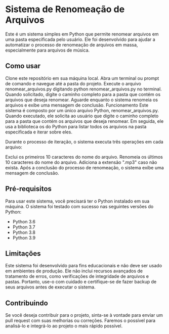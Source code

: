 # Sistema de Renomeação de Arquivos
Este é um sistema simples em Python que permite renomear arquivos em uma pasta especificada pelo usuário. Ele foi desenvolvido para ajudar a automatizar o processo de renomeação de arquivos em massa, especialmente para arquivos de música.

## Como usar
Clone este repositório em sua máquina local.
Abra um terminal ou prompt de comando e navegue até a pasta do projeto.
Execute o arquivo renomear_arquivos.py digitando python renomear_arquivos.py no terminal.
Quando solicitado, digite o caminho completo para a pasta que contém os arquivos que deseja renomear.
Aguarde enquanto o sistema renomeia os arquivos e exibe uma mensagem de conclusão.
Funcionamento
Este sistema é composto por um único arquivo Python, renomear_arquivos.py. Quando executado, ele solicita ao usuário que digite o caminho completo para a pasta que contém os arquivos que deseja renomear. Em seguida, ele usa a biblioteca os do Python para listar todos os arquivos na pasta especificada e iterar sobre eles.

Durante o processo de iteração, o sistema executa três operações em cada arquivo:

Exclui os primeiros 10 caracteres do nome do arquivo.
Renomeia os últimos 10 caracteres do nome do arquivo.
Adiciona a extensão ".mp3" caso não exista.
Após a conclusão do processo de renomeação, o sistema exibe uma mensagem de conclusão.

## Pré-requisitos
Para usar este sistema, você precisará ter o Python instalado em sua máquina. O sistema foi testado com sucesso nas seguintes versões do Python:

<ul>
  <li>Python 3.6</li>
  <li>Python 3.7</li>
  <li>Python 3.8</li>
  <li>Python 3.9</li>
</ul>

## Limitações
Este sistema foi desenvolvido para fins educacionais e não deve ser usado em ambientes de produção. Ele não inclui recursos avançados de tratamento de erros, como verificações de integridade de arquivos e pastas. Portanto, use-o com cuidado e certifique-se de fazer backup de seus arquivos antes de executar o sistema.

## Contribuindo
Se você deseja contribuir para o projeto, sinta-se à vontade para enviar um pull request com suas melhorias ou correções. Faremos o possível para analisá-lo e integrá-lo ao projeto o mais rápido possível.
